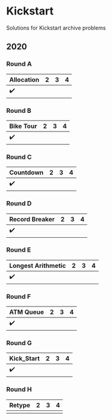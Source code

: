 # Kickstart

Solutions for Kickstart archive problems

## 2020

### Round A

| Allocation         | 2 | 3 | 4 |
|--------------------|---|---|---|
| :heavy_check_mark: |   |   |   |

### Round B

| Bike Tour          | 2 | 3 | 4 |
|--------------------|---|---|---|
| :heavy_check_mark: |   |   |   |

### Round C

| Countdown          | 2 | 3 | 4 |
|--------------------|---|---|---|
| :heavy_check_mark: |   |   |   |

### Round D

| Record Breaker     | 2 | 3 | 4 |
|--------------------|---|---|---|
| :heavy_check_mark: |   |   |   |

### Round E

| Longest Arithmetic | 2 | 3 | 4 |
|--------------------|---|---|---|
| :heavy_check_mark: |   |   |   |

### Round F

| ATM Queue          | 2 | 3 | 4 |
|--------------------|---|---|---|
| :heavy_check_mark: |   |   |   |

### Round G

| Kick_Start         | 2 | 3 | 4 |
|--------------------|---|---|---|
| :heavy_check_mark: |   |   |   |

### Round H

| Retype | 2 | 3 | 4 |
|--------|---|---|---|
|        |   |   |   |